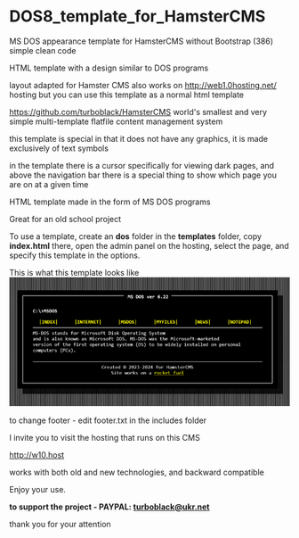 # DOS8_template_for_HamsterCMS
MS DOS appearance template for HamsterCMS without Bootstrap (386) simple clean code

HTML template with a design similar to DOS programs

layout adapted for Hamster CMS
also works on  http://web1.0hosting.net/ hosting
but you can use this template as a normal html template

https://github.com/turboblack/HamsterCMS world's smallest and very simple multi-template flatfile content management system 

this template is special in that it does not have any graphics, it is made exclusively of text symbols

in the template there is a cursor specifically for viewing dark pages, and above the navigation bar 
there is a special thing to show which page you are on at a given time

HTML template made in the form of MS DOS programs

Great for an old school project

To use a template, create an **dos** folder in the **templates** folder, copy **index.html** there, open the admin panel on the hosting, select the page, and specify this template in the options.

This is what this template looks like
![this is what theme looks like](https://github.com/turboblack/DOS8_template_for_HamsterCMS/blob/main/dos8.png)

to change footer - edit footer.txt in the includes folder


I invite you to visit the hosting that runs on this CMS

http://w10.host

works with both old and new technologies, and backward compatible

Enjoy your use.

**to support the project - PAYPAL: turboblack@ukr.net**

thank you for your attention
